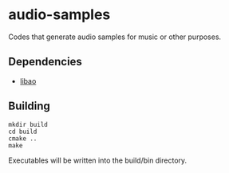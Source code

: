 audio-samples
=============

Codes that generate audio samples for music or other purposes.

## Dependencies

* [libao](https://www.xiph.org/ao/)

## Building

    mkdir build
    cd build
    cmake ..
    make

Executables will be written into the build/bin directory.